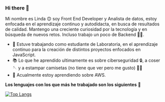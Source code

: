 ### Hi there 👋

Mi nombre es Linda 😊 soy Front End Developer y Analista de datos, estoy enfocada en el aprendizaje continuo y autodidacta, en busca de resultados de calidad. 
Mantengo una creciente curiosidad por la tecnología y en búsqueda de nuevos retos. Incluso trabajo un poco de Backend 🧑‍💻.

- 🔭 Estuve trabajando como estudiante de Laboratoria, en el aprendizaje continuo para la creación de distintos proyectos enfocados en JavaScript.
- 📚 Lo que he aprendido ultimamente es sobre ciberseguridad 🔒, a coser 🪡 y a estampar camisetas (no tiene que ver pero me gusto) 👚👕
- 🌱 Acualmente estoy aprendiendo sobre AWS.

**Los lenguajes con los que más he trabajado son los siguientes** 📌

[![Top Langs](https://github-readme-stats.vercel.app/api/top-langs/?username=lindalobo&layout=donut-vertical)](https://github.com/lindalobo/github-readme-stats)
